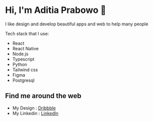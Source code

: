 # Hi, I'm Aditia Prabowo 👋 

I like design and develop beautiful apps and web to help many people

Tech stack that I use:
* React
* React Native
* Node.js
* Typescript
* Python
* Tailwind css
* Figma
* Postgresql

## Find me around the web 
- My Design : <a href="https://dribbble.com/aditiaprabowo"> Dribbble</a> 
- My Linkedin : <a href="https://www.linkedin.com/in/aditia-prabowo-109a00228/">LinkedIn</a> 
